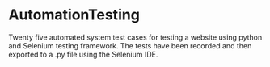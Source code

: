# AutomationTesting

Twenty five automated system test cases for testing a website using python and Selenium testing framework. The tests have been recorded and then exported to a .py file using the Selenium IDE.
